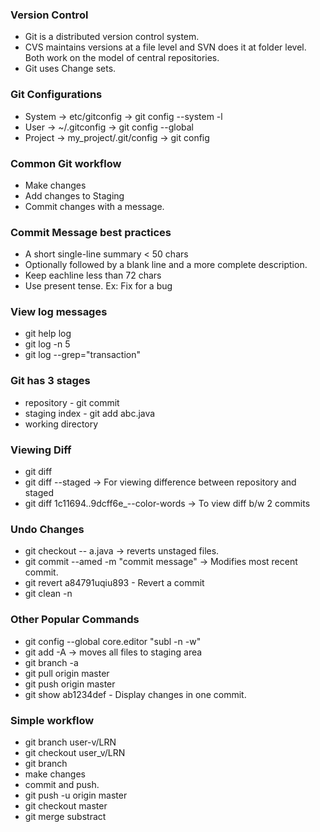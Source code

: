 ### Version Control
* Git is a distributed version control system.
* CVS maintains versions at a file level and SVN does it at folder level. Both work on the model of central repositories.
* Git uses Change sets.

### Git Configurations
* System -> etc/gitconfig -> git config --system -l
* User -> ~/.gitconfig -> git config --global
* Project -> my_project/.git/config -> git config

### Common Git workflow
* Make changes
* Add changes to Staging
* Commit changes with a message.

### Commit Message best practices
* A short single-line summary < 50 chars
* Optionally followed by a blank line and a more complete description.
* Keep eachline less than 72 chars
* Use present tense. Ex: Fix for a bug

### View log messages
* git help log
* git log -n 5
* git log --grep="transaction"

### Git has 3 stages
* repository - git commit
* staging index - git add abc.java
* working directory

### Viewing Diff
* git diff
* git diff --staged -> For viewing difference between repository and staged 
* git diff 1c11694..9dcff6e_--color-words -> To view diff b/w 2 commits

### Undo Changes
* git checkout -- a.java -> reverts unstaged files.
* git commit --amed -m "commit message" -> Modifies most recent commit.
* git revert a84791uqiu893 - Revert a commit
* git clean -n

### Other Popular Commands
* git config --global core.editor "subl -n -w"
* git add -A -> moves all files to staging area
* git branch -a
* git pull origin master
* git push origin master
* git show ab1234def - Display changes in one commit.

### Simple workflow
* git branch user-v/LRN
* git checkout user_v/LRN
* git branch
* make changes
* commit and push.
* git push -u origin master
* git checkout master
* git merge substract
